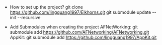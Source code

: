 - How to set up the project?
  git clone https://github.com/lingguang1997/Elkhorns.git
  git submodule update --init --recursive


- Add Submodules when creating the project
  AFNetWorking: git submodule add https://github.com/AFNetworking/AFNetworking.git
  AppKit: git submodule add https://github.com/lingguang1997/AppKit.git
